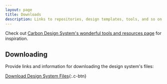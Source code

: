 ```yaml
---
layout: page
title: Downloads
description: Links to repositories, design templates, tools, and so on.
---
```


Check out [Carbon Design System's wonderful tools and resources page](http://carbondesignsystem.com/resources) for inspiration.

## Downloading

Provide links and information for downloading the design system's files:

[Download Design System Files]({{site.baseurl}}/downloads){:.c-btn}
